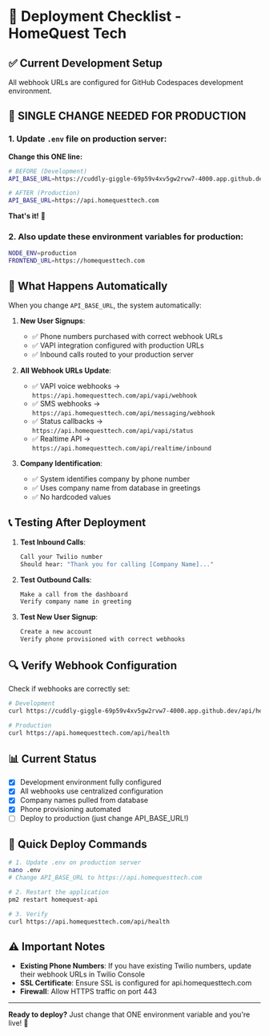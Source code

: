 # 🚀 Deployment Checklist - HomeQuest Tech

## ✅ Current Development Setup
All webhook URLs are configured for GitHub Codespaces development environment.

## 📝 SINGLE CHANGE NEEDED FOR PRODUCTION

### 1. Update `.env` file on production server:

**Change this ONE line:**
```bash
# BEFORE (Development)
API_BASE_URL=https://cuddly-giggle-69p59v4xv5gw2rvw7-4000.app.github.dev

# AFTER (Production)
API_BASE_URL=https://api.homequesttech.com
```

**That's it!** 🎉

### 2. Also update these environment variables for production:

```bash
NODE_ENV=production
FRONTEND_URL=https://homequesttech.com
```

## 🔄 What Happens Automatically

When you change `API_BASE_URL`, the system automatically:

1. **New User Signups**:
   - ✅ Phone numbers purchased with correct webhook URLs
   - ✅ VAPI integration configured with production URLs
   - ✅ Inbound calls routed to your production server

2. **All Webhook URLs Update**:
   - ✅ VAPI voice webhooks → `https://api.homequesttech.com/api/vapi/webhook`
   - ✅ SMS webhooks → `https://api.homequesttech.com/api/messaging/webhook`
   - ✅ Status callbacks → `https://api.homequesttech.com/api/vapi/status`
   - ✅ Realtime API → `https://api.homequesttech.com/api/realtime/inbound`

3. **Company Identification**:
   - ✅ System identifies company by phone number
   - ✅ Uses company name from database in greetings
   - ✅ No hardcoded values

## 📞 Testing After Deployment

1. **Test Inbound Calls**:
   ```bash
   Call your Twilio number
   Should hear: "Thank you for calling [Company Name]..."
   ```

2. **Test Outbound Calls**:
   ```bash
   Make a call from the dashboard
   Verify company name in greeting
   ```

3. **Test New User Signup**:
   ```bash
   Create a new account
   Verify phone provisioned with correct webhooks
   ```

## 🔍 Verify Webhook Configuration

Check if webhooks are correctly set:

```bash
# Development
curl https://cuddly-giggle-69p59v4xv5gw2rvw7-4000.app.github.dev/api/health

# Production
curl https://api.homequesttech.com/api/health
```

## 📊 Current Status

- [x] Development environment fully configured
- [x] All webhooks use centralized configuration
- [x] Company names pulled from database
- [x] Phone provisioning automated
- [ ] Deploy to production (just change API_BASE_URL!)

## 🎯 Quick Deploy Commands

```bash
# 1. Update .env on production server
nano .env
# Change API_BASE_URL to https://api.homequesttech.com

# 2. Restart the application
pm2 restart homequest-api

# 3. Verify
curl https://api.homequesttech.com/api/health
```

## ⚠️ Important Notes

- **Existing Phone Numbers**: If you have existing Twilio numbers, update their webhook URLs in Twilio Console
- **SSL Certificate**: Ensure SSL is configured for api.homequesttech.com
- **Firewall**: Allow HTTPS traffic on port 443

---

**Ready to deploy?** Just change that ONE environment variable and you're live! 🚀